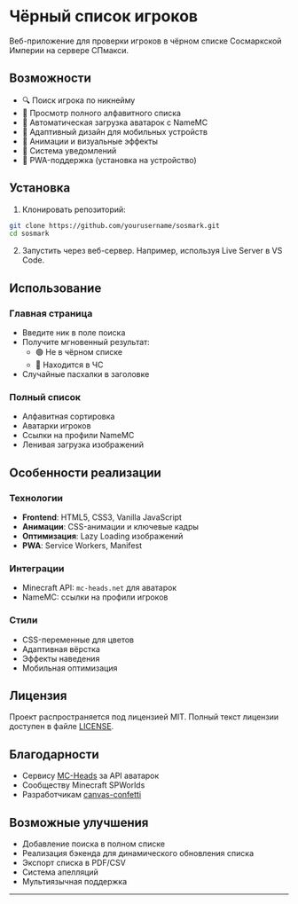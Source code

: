 # Чёрный список игроков

Веб-приложение для проверки игроков в чёрном списке Сосмаркской Империи на сервере СПмакси.

## Возможности

- 🔍 Поиск игрока по никнейму
- 📜 Просмотр полного алфавитного списка
- 👤 Автоматическая загрузка аватарок с NameMC
- 📱 Адаптивный дизайн для мобильных устройств
- 🎉 Анимации и визуальные эффекты
- 🔔 Система уведомлений
- 📌 PWA-поддержка (установка на устройство)

## Установка

1. Клонировать репозиторий:
```bash
git clone https://github.com/yourusername/sosmark.git
cd sosmark
```

2. Запустить через веб-сервер. Например, используя Live Server в VS Code.

## Использование

### Главная страница
- Введите ник в поле поиска
- Получите мгновенный результат:
  - 🟢 Не в чёрном списке
  - 🔴 Находится в ЧС
- Случайные пасхалки в заголовке

### Полный список
- Алфавитная сортировка
- Аватарки игроков
- Ссылки на профили NameMC
- Ленивая загрузка изображений

## Особенности реализации

### Технологии
- **Frontend**: HTML5, CSS3, Vanilla JavaScript
- **Анимации**: CSS-анимации и ключевые кадры
- **Оптимизация**: Lazy Loading изображений
- **PWA**: Service Workers, Manifest

### Интеграции
- Minecraft API: `mc-heads.net` для аватарок
- NameMC: ссылки на профили игроков

### Стили
- CSS-переменные для цветов
- Адаптивная вёрстка
- Эффекты наведения
- Мобильная оптимизация

## Лицензия
Проект распространяется под лицензией MIT. Полный текст лицензии доступен в файле [LICENSE](LICENSE).

## Благодарности
- Сервису [MC-Heads](https://mc-heads.net) за API аватарок
- Сообществу Minecraft SPWorlds
- Разработчикам [canvas-confetti](https://github.com/catdad/canvas-confetti)

## Возможные улучшения
- Добавление поиска в полном списке
- Реализация бэкенда для динамического обновления списка
- Экспорт списка в PDF/CSV
- Система апелляций
- Мультиязычная поддержка

---
